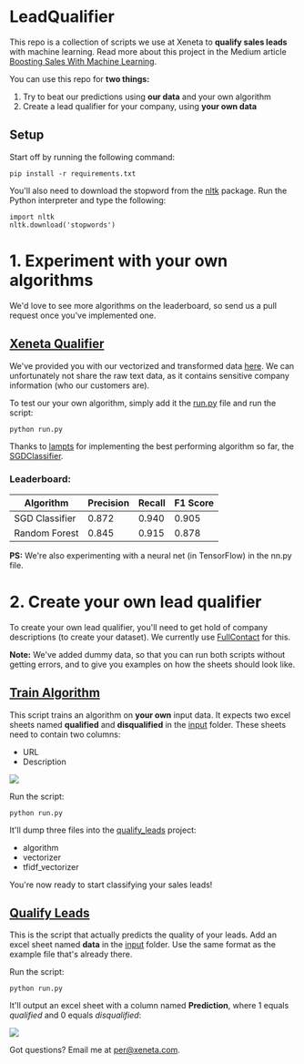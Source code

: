 # LeadQualifier

This repo is a collection of scripts we use at Xeneta to **qualify sales leads** with machine learning. Read more about this project in the Medium article [Boosting Sales With Machine Learning](https://medium.com/xeneta/boosting-sales-with-machine-learning-fbcf2e618be3).

You can use this repo for **two things:**

1. Try to beat our predictions using **our data** and your own algorithm
2. Create a lead qualifier for your company, using **your own data**

## Setup

Start off by running the following command:

    pip install -r requirements.txt

You'll also need to download the stopword from the [nltk](http://www.nltk.org/index.html) package. Run the Python interpreter and type the following:

    import nltk
    nltk.download('stopwords')

# 1. Experiment with your own algorithms

We'd love to see more algorithms on the leaderboard, so send us a pull request once you've implemented one.

## [Xeneta Qualifier](https://github.com/xeneta/LeadQualifier/tree/master/xeneta_qualifier)

We've provided you with our vectorized and transformed data [here](https://github.com/xeneta/LeadQualifier/tree/master/xeneta_qualifier/data). We can unfortunately not share the raw text data, as it contains sensitive company information (who our customers are).

To test our your own algorithm, simply add it the [run.py](https://github.com/xeneta/LeadQualifier/blob/master/xeneta_qualifier/run.py) file and run the script:

    python run.py

Thanks to [lampts](https://github.com/lampts) for implementing the best performing algorithm so far, the [SGDClassifier](http://scikit-learn.org/stable/modules/generated/sklearn.linear_model.SGDClassifier.html).

### Leaderboard:

| Algorithm     | Precision     | Recall | F1 Score|
| ------------- |:--------------| :------|:--------|
| SGD Classifier| 0.872         | 0.940  | 0.905   |
| Random Forest | 0.845         | 0.915  | 0.878   |


**PS:** We're also experimenting with a neural net (in TensorFlow) in the nn.py file.


# 2. Create your own lead qualifier

To create your own lead qualifier, you'll need to get hold of company descriptions (to create your dataset). We currently use [FullContact](https://www.fullcontact.com/developer) for this.  

**Note:** We've added dummy data, so that you can run both scripts without getting errors, and to give you examples on how the sheets should look like.

## [Train Algorithm](https://github.com/xeneta/LeadQualifier/tree/master/train_algorithm)

This script trains an algorithm on **your own** input data. It expects two excel sheets named **qualified** and **disqualified** in the [input](https://github.com/xeneta/LeadQualifier/tree/master/train_algorithm/input) folder. These sheets need to contain two columns:

- URL
- Description


![](https://raw.githubusercontent.com/xeneta/LeadQualifier/master/img/sheet.png)

Run the script:

    python run.py

It'll dump three files into the [qualify_leads](https://github.com/xeneta/LeadQualifier/tree/master/qualify_leads) project:

- algorithm
- vectorizer
- tfidf_vectorizer

You're now ready to start classifying your sales leads!

## [Qualify Leads](https://github.com/xeneta/LeadQualifier/tree/master/qualify_leads)

This is the script that actually predicts the quality of your leads. Add an excel sheet named **data** in the [input](https://github.com/xeneta/LeadQualifier/tree/master/qualify_leads/input) folder. Use the same format as the example file that's already there.

Run the script:

    python run.py

It'll output an excel sheet with a column named **Prediction**, where 1 equals *qualified* and 0 equals *disqualified*:

![](https://raw.githubusercontent.com/xeneta/LeadQualifier/master/img/predictions_sheet.png)

Got questions? Email me at per@xeneta.com.
